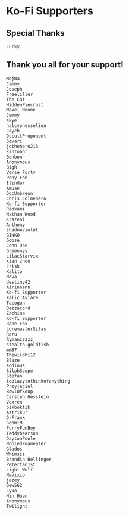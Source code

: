 # Ko-Fi Supporters
## Special Thanks
	Lurky
## Thank you all for your support!
	Mojma
	Cammy
	Joseph
	Freeliller
	The Cat
	HiddenPiecrust
	Maxel Noone
	Jemmy
	skye
	halcyonesselion
	Jaych
	OccultProponent
	Sevari
	jdthehero213
	Kintobor
	Bonbon
	Anonymous
	BigR
	Verse Forty
	Pony Fan
	Ilindar
	Amuse
	DocUmbreon
	Chris Colmenero
	Ko-fi Supporter
	Reokami
	Nathan Wood
	Krazeni
	Anthony 
	shadowviolet
	GINKO
	Goose
	John Doe
	Greennyy
	LilacStarvix
	xian zhou
	Frisk
	Kalito
	Nova
	destiny42
	Airinnann
	Ko-fi Supporter
	Xalic Aviare
	Tacogun
	Dezzacord
	Zachine
	Ko-fi Supporter
	Bane Fox
	LoremasterSilas
	Raru
	Rymanzzzzz
	stealth goldfish
	mm87
	Thewildhi12
	Blaze
	Xodious
	SilphScope
	Stefan
	toolazytothinkofanything
	Przyjaciel
	BowlOfSoup
	Carsten Gesslein
	Voxren
	bikboktik
	Astrikur
	DrFrank
	GohmiM
	FurryFunBoy
	Teddybearson
	DaytonPoole
	Nobledreameater
	Glados
	Whimsii
	Brandin Bellinger
	Peterfan1st
	Light Wolf
	Nevixio
	jezey
	Dew562
	Lyko
	Hin Huan
	Anonymous
	Twilight
